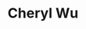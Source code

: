 ---
layout: post
title: Cheryl Wu
school: NYU
major: Major?
image: /lib/img/people/headshot/cheryl-wu.jpg
lego: /lib/img/people/lego/cheryl.jpg
position: Operations
positionURL: http://www.techatnyu.org/position
twitter: grungerabbit
email: t@NYU email?
graduate: 2016
weight: 4
---